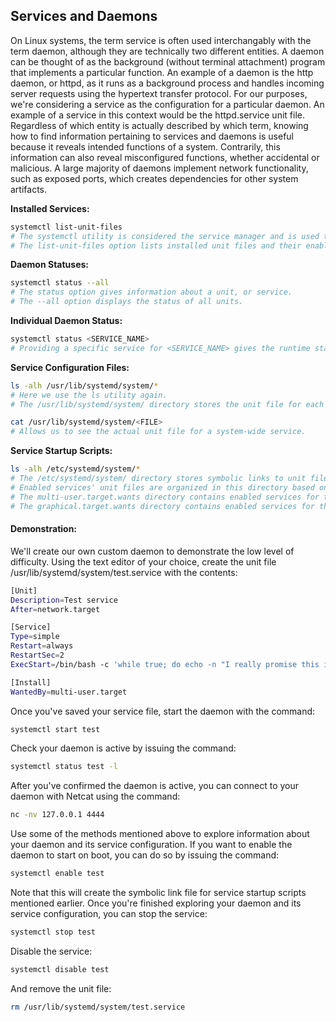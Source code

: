 ## Services and Daemons
On Linux systems, the term service is often used interchangably with the term daemon, although they are technically two different entities.
A daemon can be thought of as the background (without terminal attachment) program that implements a particular function.
An example of a daemon is the http daemon, or httpd, as it runs as a background process and handles incoming server requests using the hypertext transfer protocol.
For our purposes, we're considering a service as the configuration for a particular daemon.
An example of a service in this context would be the httpd.service unit file.
Regardless of which entity is actually described by which term, knowing how to find information pertaining to services and daemons is useful because it reveals intended functions of a system.
Contrarily, this information can also reveal misconfigured functions, whether accidental or malicious.
A large majority of daemons implement network functionality, such as exposed ports, which creates dependencies for other system artifacts.

__Installed Services:__
```bash
systemctl list-unit-files
# The systemctl utility is considered the service manager and is used to control systemd.
# The list-unit-files option lists installed unit files and their enablement state. Services are configured as units in CentOS/RHEL.
```
__Daemon Statuses:__
```bash
systemctl status --all
# The status option gives information about a unit, or service.
# The --all option displays the status of all units.
```
__Individual Daemon Status:__
```bash
systemctl status <SERVICE_NAME>
# Providing a specific service for <SERVICE_NAME> gives the runtime status information for the unit, or service, along with most recent log data from the journal.
```
__Service Configuration Files:__
```bash
ls -alh /usr/lib/systemd/system/*
# Here we use the ls utility again.
# The /usr/lib/systemd/system/ directory stores the unit file for each service system-wide.
```
```bash
cat /usr/lib/systemd/system/<FILE>
# Allows us to see the actual unit file for a system-wide service.
```
__Service Startup Scripts:__
```bash
ls -alh /etc/systemd/system/*
# The /etc/systemd/system/ directory stores symbolic links to unit files for services that are enabled, or configured to run at startup.
# Enabled services' unit files are organized in this directory based on their target, the replacement for historical runlevels, but not all targets are used.
# The multi-user.target.wants directory contains enabled services for the multi-user target, or a non-graphical, multi-user state. Equivalent to runlevel 3.
# The graphical.target.wants directory contains enabled services for the graphical target, or a graphical, multi-user state. Equivalent to runlevel 5. Note that all multi-user.target units are ran for the graphical.target.
```
  
#### Demonstration:
We'll create our own custom daemon to demonstrate the low level of difficulty.
Using the text editor of your choice, create the unit file /usr/lib/systemd/system/test.service with the contents:
```bash
[Unit]
Description=Test service
After=network.target

[Service]
Type=simple
Restart=always
RestartSec=2
ExecStart=/bin/bash -c 'while true; do echo -n "I really promise this is not a malicious backdoor." | nc -nlvp 4444; done'

[Install]
WantedBy=multi-user.target
```
Once you've saved your service file, start the daemon with the command:
```bash
systemctl start test
```
Check your daemon is active by issuing the command:
```bash
systemctl status test -l
```
After you've confirmed the daemon is active, you can connect to your daemon with Netcat using the command:
```bash
nc -nv 127.0.0.1 4444
```
Use some of the methods mentioned above to explore information about your daemon and its service configuration.
If you want to enable the daemon to start on boot, you can do so by issuing the command:
```bash
systemctl enable test
```
Note that this will create the symbolic link file for service startup scripts mentioned earlier.
Once you're finished exploring your daemon and its service configuration, you can stop the service:
```bash
systemctl stop test
```
Disable the service:
```bash
systemctl disable test
```
And remove the unit file:
```bash
rm /usr/lib/systemd/system/test.service
```
